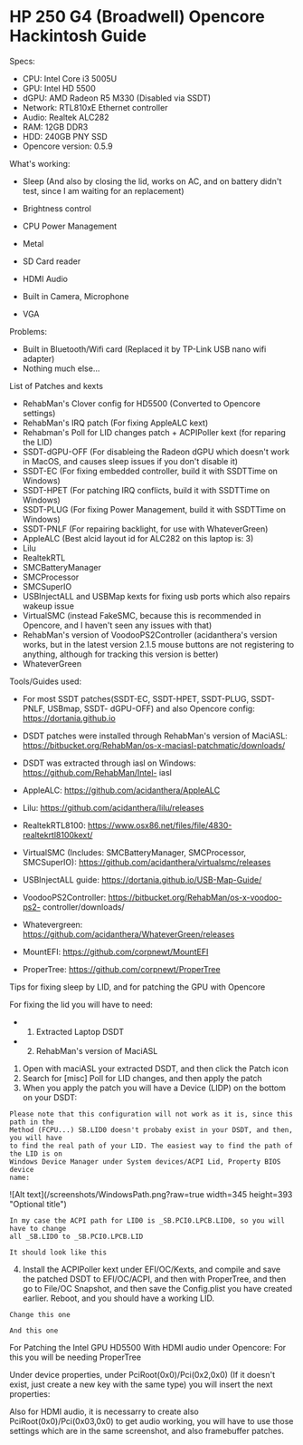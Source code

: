 # HP 250 G4 (Broadwell) Opencore Hackintosh Guide

Specs:

- CPU: Intel Core i3 5005U
- GPU: Intel HD 5500
- dGPU: AMD Radeon R5 M330 (Disabled via SSDT)
- Network: RTL810xE Ethernet controller
- Audio: Realtek ALC282
- RAM: 12GB DDR3
- HDD: 240GB PNY SSD
- Opencore version: 0.5.9

What's working:

- Sleep (And also by closing the lid, works on AC, and on battery didn't test, since I am
    waiting for an replacement)
- Brightness control
- CPU Power Management
- Metal


- SD Card reader
- HDMI Audio
- Built in Camera, Microphone
- VGA

Problems:

- Built in Bluetooth/Wifi card (Replaced it by TP-Link USB nano wifi adapter)
- Nothing much else...

List of Patches and kexts

- RehabMan's Clover config for HD5500 (Converted to Opencore settings)
- RehabMan's IRQ patch (For fixing AppleALC kext)
- Rehabman's Poll for LID changes patch + ACPIPoller kext (for reparing the LID)
- SSDT-dGPU-OFF (For disableing the Radeon dGPU which doesn't work in MacOS, and
    causes sleep issues if you don't disable it)
- SSDT-EC (For fixing embedded controller, build it with SSDTTime on Windows)
- SSDT-HPET (For patching IRQ conflicts, build it with SSDTTime on Windows)
- SSDT-PLUG (For fixing Power Management, build it with SSDTTime on Windows)
- SSDT-PNLF (For repairing backlight, for use with WhateverGreen)
- AppleALC (Best alcid layout id for ALC282 on this laptop is: 3)
- Lilu
- RealtekRTL
- SMCBatteryManager
- SMCProcessor
- SMCSuperIO
- USBInjectALL and USBMap kexts for fixing usb ports which also repairs wakeup issue
- VirtualSMC (instead FakeSMC, because this is recommended in Opencore, and I
    haven't seen any issues with that)
- RehabMan's version of VoodooPS2Controller (acidanthera's version works, but in
    the latest version 2.1.5 mouse buttons are not registering to anything, although for
    tracking this version is better)
- WhateverGreen

Tools/Guides used:

- For most SSDT patches(SSDT-EC, SSDT-HPET, SSDT-PLUG, SSDT-PNLF, USBmap, SSDT-
    dGPU-OFF) and also Opencore config: https://dortania.github.io
- DSDT patches were installed through RehabMan's version of MaciASL:
    https://bitbucket.org/RehabMan/os-x-maciasl-patchmatic/downloads/
- DSDT was extracted through iasl on Windows: https://github.com/RehabMan/Intel-
    iasl
- AppleALC: https://github.com/acidanthera/AppleALC
- Lilu: https://github.com/acidanthera/lilu/releases
- RealtekRTL8100: https://www.osx86.net/files/file/4830-realtekrtl8100kext/


- VirtualSMC (Includes: SMCBatteryManager, SMCProcessor, SMCSuperIO):
    https://github.com/acidanthera/virtualsmc/releases
- USBInjectALL guide: https://dortania.github.io/USB-Map-Guide/
- VoodooPS2Controller: https://bitbucket.org/RehabMan/os-x-voodoo-ps2-
    controller/downloads/
- Whatevergreen: https://github.com/acidanthera/WhateverGreen/releases
- MountEFI: https://github.com/corpnewt/MountEFI
- ProperTree: https://github.com/corpnewt/ProperTree

Tips for fixing sleep by LID, and for patching the GPU with Opencore

For fixing the lid you will have to need:

- 1. Extracted Laptop DSDT
- 2. RehabMan's version of MaciASL
1. Open with maciASL your extracted DSDT, and then click the Patch
    icon
2. Search for [misc] Poll for LID changes, and then apply the patch
3. When you apply the patch you will have a Device (LIDP) on the
    bottom on your DSDT:

```
Please note that this configuration will not work as it is, since this path in the
Method (FCPU...) SB.LID0 doesn't probaby exist in your DSDT, and then, you will have
to find the real path of your LID. The easiest way to find the path of the LID is on
Windows Device Manager under System devices/ACPI Lid, Property BIOS device
name:
```
![Alt text](/screenshots/WindowsPath.png?raw=true width=345 height=393 "Optional title")

```
In my case the ACPI path for LID0 is _SB.PCI0.LPCB.LID0, so you will have to change
all _SB.LID0 to _SB.PCI0.LPCB.LID
```
```
It should look like this
```
4. Install the ACPIPoller kext under EFI/OC/Kexts, and compile and save the patched
    DSDT to EFI/OC/ACPI, and then with ProperTree, and then go to File/OC Snapshot,
    and then save the Config.plist you have created earlier. Reboot, and you should have
    a working LID.

```
Change this one
```
```
And this one
```

For Patching the Intel GPU HD5500 With HDMI audio under Opencore:
For this you will be needing ProperTree

Under device properties, under PciRoot(0x0)/Pci(0x2,0x0) (If it doesn't exist, just create a
new key with the same type) you will insert the next properties:

Also for HDMI audio, it is necessarry to create also PciRoot(0x0)/Pci(0x03,0x0) to get audio
working, you will have to use those settings which are in the same screenshot, and also
framebuffer patches.


